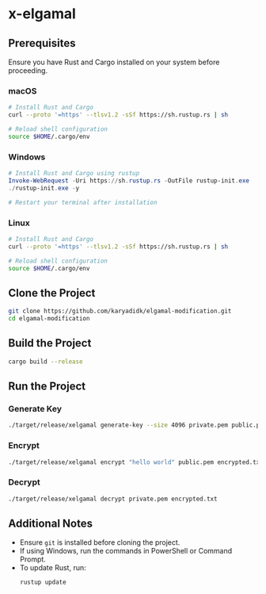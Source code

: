 # x-elgamal

## Prerequisites
Ensure you have Rust and Cargo installed on your system before proceeding.

### macOS
```sh
# Install Rust and Cargo
curl --proto '=https' --tlsv1.2 -sSf https://sh.rustup.rs | sh

# Reload shell configuration
source $HOME/.cargo/env
```

### Windows
```powershell
# Install Rust and Cargo using rustup
Invoke-WebRequest -Uri https://sh.rustup.rs -OutFile rustup-init.exe
./rustup-init.exe -y

# Restart your terminal after installation
```

### Linux
```sh
# Install Rust and Cargo
curl --proto '=https' --tlsv1.2 -sSf https://sh.rustup.rs | sh

# Reload shell configuration
source $HOME/.cargo/env
```

## Clone the Project
```sh
git clone https://github.com/karyadidk/elgamal-modification.git
cd elgamal-modification
```

## Build the Project
```sh
cargo build --release
```

## Run the Project

### Generate Key
```sh
./target/release/xelgamal generate-key --size 4096 private.pem public.pem
```

### Encrypt
```sh
./target/release/xelgamal encrypt "hello world" public.pem encrypted.txt
```

### Decrypt
```sh
./target/release/xelgamal decrypt private.pem encrypted.txt
```

## Additional Notes
- Ensure `git` is installed before cloning the project.
- If using Windows, run the commands in PowerShell or Command Prompt.
- To update Rust, run:
  ```sh
  rustup update
  

